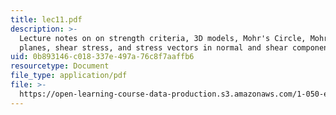```yaml
---
title: lec11.pdf
description: >-
  Lecture notes on on strength criteria, 3D models, Mohr's Circle, Mohr stress
  planes, shear stress, and stress vectors in normal and shear components.
uid: 0b893146-c018-337e-497a-76c8f7aaffb6
resourcetype: Document
file_type: application/pdf
file: >-
  https://open-learning-course-data-production.s3.amazonaws.com/1-050-engineering-mechanics-i-fall-2007/0b893146c018337e497a76c8f7aaffb6_lec11.pdf
---
```

